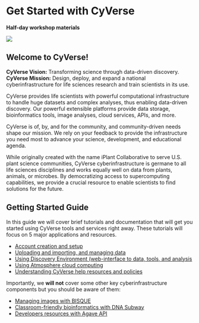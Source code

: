 # Get Started with CyVerse
**Half-day workshop materials**



![](https://github.com/JasonJWilliamsNY/cyverse_mcbios_workshop/blob/master/img/cyverse_rgb.png)
## Welcome to CyVerse!

**CyVerse Vision:** Transforming science through data-driven discovery.
**CyVerse Mission:** Design, deploy, and expand a national cyberinfrastructure for life sciences research and train scientists in its use.

CyVerse provides life scientists with powerful computational infrastructure to handle huge datasets and complex analyses, thus enabling data-driven discovery. Our powerful extensible platforms provide data storage, bioinformatics tools, image analyses, cloud services, APIs, and more.

CyVerse is of, by, and for the community, and community-driven needs shape our mission. We rely on your feedback to provide the infrastructure you need most to advance your science, development, and educational agenda.

While originally created with the name iPlant Collaborative to serve U.S. plant science communities, CyVerse cyberinfrastructure is germane to all life sciences disciplines and works equally well on data from plants, animals, or microbes. By democratizing access to supercomputing capabilities, we provide a crucial resource to enable scientists to find solutions for the future.

## Getting Started Guide

In this guide we will cover brief tutorials and documentation that will get you started using CyVerse tools and services right away. These tutorials will focus on 5 major applications and resources. 

* [Account creation and setup](./cyverse_account_creation.md)
* [Uploading and importing, and managing data]()
* [Using Discovery Environment (web-interface to data, tools, and analysis]()
* [Using Atmosphere cloud computing]()
* [Understanding CyVerse help resources and policies]()

Importantly, we **will not** cover some other key cyberinfrastructure components but you should be aware of them:

* [Managing images with BISQUE]()
* [Classroom-friendly bioinformatics with DNA Subway]()
* [Developers resources with Agave API]()




